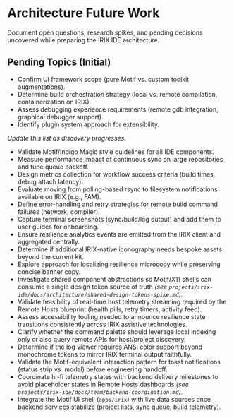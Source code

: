 # Architecture Future Work

Document open questions, research spikes, and pending decisions uncovered while preparing the IRIX IDE architecture.

## Pending Topics (Initial)
- Confirm UI framework scope (pure Motif vs. custom toolkit augmentations).
- Determine build orchestration strategy (local vs. remote compilation, containerization on IRIX).
- Assess debugging experience requirements (remote gdb integration, graphical debugger support).
- Identify plugin system approach for extensibility.

_Update this list as discovery progresses._

- Validate Motif/Indigo Magic style guidelines for all IDE components.
- Measure performance impact of continuous sync on large repositories and tune queue backoff.
- Design metrics collection for workflow success criteria (build times, debug attach latency).
- Evaluate moving from polling-based rsync to filesystem notifications available on IRIX (e.g., FAM).
- Define error-handling and retry strategies for remote build command failures (network, compiler).
- Capture terminal screenshots (sync/build/log output) and add them to user guides for onboarding.
- Ensure resilience analytics events are emitted from the IRIX client and aggregated centrally.
- Determine if additional IRIX-native iconography needs bespoke assets beyond the current kit.
- Explore approach for localizing resilience microcopy while preserving concise banner copy.
- Investigate shared component abstractions so Motif/X11 shells can consume a single design token source of truth _(see `projects/irix-ide/docs/architecture/shared-design-tokens-spike.md`)._
- Validate feasibility of real-time host telemetry streaming required by the Remote Hosts blueprint (health pills, retry timers, activity feed).
- Assess accessibility tooling needed to announce resilience state transitions consistently across IRIX assistive technologies.
- Clarify whether the command palette should leverage local indexing only or also query remote APIs for host/project discovery.
- Determine if the log viewer requires ANSI color support beyond monochrome tokens to mirror IRIX terminal output faithfully.
- Validate the Motif-equivalent interaction pattern for toast notifications (status strip vs. modal) before engineering handoff.
- Coordinate hi-fi telemetry states with backend delivery milestones to avoid placeholder states in Remote Hosts dashboards _(see `projects/irix-ide/docs/team/backend-coordination.md`)._
- Integrate the Motif UI shell (`apps/irix`) with live data sources once backend services stabilize (project lists, sync queue, build telemetry).
